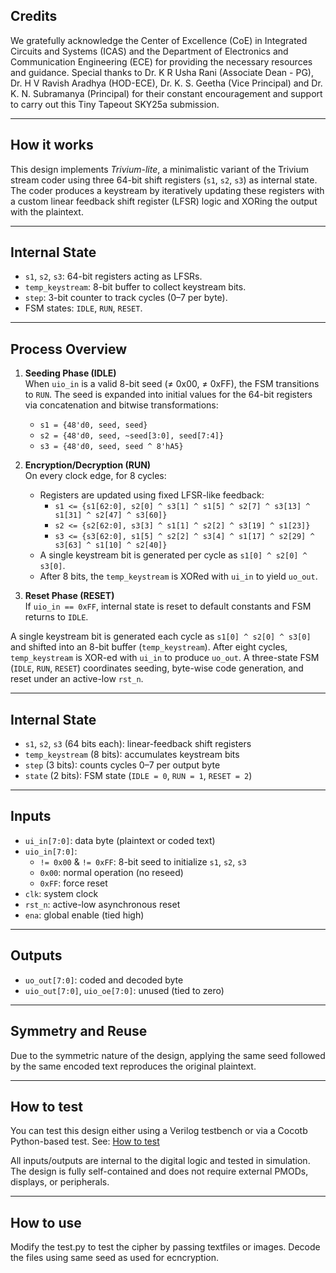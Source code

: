 ## Credits

We gratefully acknowledge the Center of Excellence (CoE) in Integrated Circuits and Systems (ICAS) and the Department of Electronics and Communication Engineering (ECE) for providing the necessary resources and guidance. Special thanks to Dr. K R Usha Rani (Associate Dean - PG), Dr. H V Ravish Aradhya (HOD-ECE), Dr. K. S. Geetha (Vice Principal) and Dr. K. N. Subramanya (Principal) for their constant encouragement and support to carry out this Tiny Tapeout SKY25a submission.

---
## How it works

This design implements *Trivium-lite*, a minimalistic variant of the Trivium stream coder using three 64-bit shift registers (`s1`, `s2`, `s3`) as internal state. The coder produces a keystream by iteratively updating these registers with a custom linear feedback shift register (LFSR) logic and XORing the output with the plaintext.

---

## Internal State

- `s1`, `s2`, `s3`: 64-bit registers acting as LFSRs.
- `temp_keystream`: 8-bit buffer to collect keystream bits.
- `step`: 3-bit counter to track cycles (0–7 per byte).
- FSM states: `IDLE`, `RUN`, `RESET`.

---

## Process Overview

1. **Seeding Phase (IDLE)**  
   When `uio_in` is a valid 8-bit seed (≠ 0x00, ≠ 0xFF), the FSM transitions to `RUN`. The seed is expanded into initial values for the 64-bit registers via concatenation and bitwise transformations:
   - `s1 = {48'd0, seed, seed}`
   - `s2 = {48'd0, seed, ~seed[3:0], seed[7:4]}`
   - `s3 = {48'd0, seed, seed ^ 8'hA5}`

2. **Encryption/Decryption (RUN)**  
   On every clock edge, for 8 cycles:
   - Registers are updated using fixed LFSR-like feedback:
     - `s1 <= {s1[62:0], s2[0] ^ s3[1] ^ s1[5] ^ s2[7] ^ s3[13] ^ s1[31] ^ s2[47] ^ s3[60]}`
     - `s2 <= {s2[62:0], s3[3] ^ s1[1] ^ s2[2] ^ s3[19] ^ s1[23]}`
     - `s3 <= {s3[62:0], s1[5] ^ s2[2] ^ s3[4] ^ s1[17] ^ s2[29] ^ s3[63] ^ s1[10] ^ s2[40]}`
   - A single keystream bit is generated per cycle as `s1[0] ^ s2[0] ^ s3[0]`.
   - After 8 bits, the `temp_keystream` is XORed with `ui_in` to yield `uo_out`.

3. **Reset Phase (RESET)**  
   If `uio_in == 0xFF`, internal state is reset to default constants and FSM returns to `IDLE`.

A single keystream bit is generated each cycle as `s1[0] ^ s2[0] ^ s3[0]` and shifted into an 8-bit buffer (`temp_keystream`). After eight cycles, `temp_keystream` is XOR-ed with `ui_in` to produce `uo_out`. A three-state FSM (`IDLE`, `RUN`, `RESET`) coordinates seeding, byte-wise code generation, and reset under an active-low `rst_n`.

---

## Internal State

- `s1`, `s2`, `s3` (64 bits each): linear-feedback shift registers  
- `temp_keystream` (8 bits): accumulates keystream bits  
- `step` (3 bits): counts cycles 0–7 per output byte  
- `state` (2 bits): FSM state (`IDLE = 0`, `RUN = 1`, `RESET = 2`)  

---

## Inputs

- `ui_in[7:0]`: data byte (plaintext or coded text)  
- `uio_in[7:0]`:  
  - `!= 0x00` & `!= 0xFF`: 8-bit seed to initialize `s1`, `s2`, `s3`  
  - `0x00`: normal operation (no reseed)  
  - `0xFF`: force reset  
- `clk`: system clock  
- `rst_n`: active-low asynchronous reset  
- `ena`: global enable (tied high)  

---

## Outputs

- `uo_out[7:0]`: coded and decoded byte  
- `uio_out[7:0]`, `uio_oe[7:0]`: unused (tied to zero)  

---

## Symmetry and Reuse

Due to the symmetric nature of the design, applying the same seed followed by the same encoded text reproduces the original plaintext.

---

## How to test

You can test this design either using a Verilog testbench or via a Cocotb Python-based test. See: [How to test](https://github.com/RVCE-ECE/TT10_TSC/tree/main/test/README.MD)

All inputs/outputs are internal to the digital logic and tested in simulation. The design is fully self-contained and does not require external PMODs, displays, or peripherals. 

---

## How to use

Modify the test.py to test the cipher by passing textfiles or images. Decode the files using same seed as used for ecncryption.

